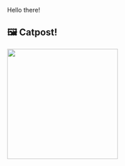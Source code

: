 Hello there!



## 🖼️ Catpost!

<sub>
    <img src="https://cdn2.thecatapi.com/images/pJNckGMrp.png" height="256">
</sub>

